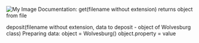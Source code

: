 ![My Image](logo.svg)
Documentation:
get(filename without extension)
returns object from file

deposit(filename without extension, data to deposit - object of Wolvesburg class)
Preparing data:
object = Wolvesburg()
object.property = value